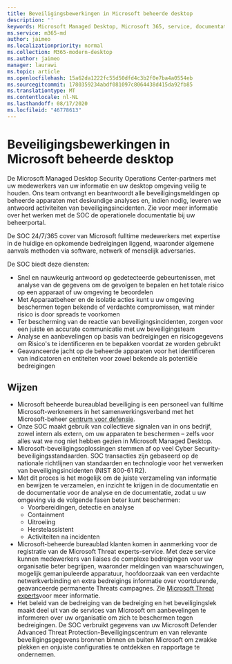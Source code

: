 ```yaml
---
title: Beveiligingsbewerkingen in Microsoft beheerde desktop
description: ''
keywords: Microsoft Managed Desktop, Microsoft 365, service, documentatie
ms.service: m365-md
author: jaimeo
ms.localizationpriority: normal
ms.collection: M365-modern-desktop
ms.author: jaimeo
manager: laurawi
ms.topic: article
ms.openlocfilehash: 15a62da1222fc55d50dfd4c3b2f0e7ba4a0554eb
ms.sourcegitcommit: 1780359234abdf081097c8064438d415da92fb85
ms.translationtype: MT
ms.contentlocale: nl-NL
ms.lasthandoff: 08/17/2020
ms.locfileid: "46778613"
---
```

# <a name="security-operations-in-microsoft-managed-desktop"></a>Beveiligingsbewerkingen in Microsoft beheerde desktop

De Microsoft Managed Desktop Security Operations Center-partners met uw medewerkers van uw informatie en uw desktop omgeving veilig te houden. Ons team ontvangt en beantwoordt alle beveiligingsmeldingen op beheerde apparaten met deskundige analyses en, indien nodig, leveren we antwoord activiteiten van beveiligingsincidenten. Zie voor meer informatie over het werken met de SOC de operationele documentatie bij uw beheerportal.

De SOC 24/7/365 cover van Microsoft fulltime medewerkers met expertise in de huidige en opkomende bedreigingen liggend, waaronder algemene aanvals methoden via software, netwerk of menselijk adversaries.

De SOC biedt deze diensten:
- Snel en nauwkeurig antwoord op gedetecteerde gebeurtenissen, met analyse van de gegevens om de gevolgen te bepalen en het totale risico op een apparaat of uw omgeving te beoordelen
- Met Apparaatbeheer en de isolatie acties kunt u uw omgeving beschermen tegen bekende of verdachte compromissen, wat minder risico is door spreads te voorkomen
- Ter bescherming van de reactie van beveiligingsincidenten, zorgen voor een juiste en accurate communicatie met uw beveiligingsteam
- Analyse en aanbevelingen op basis van bedreigingen en risicogegevens om Risico's te identificeren en te bepakken voordat ze worden gebruikt
- Geavanceerde jacht op de beheerde apparaten voor het identificeren van indicatoren en entiteiten voor zowel bekende als potentiële bedreigingen

## <a name="processes"></a>Wijzen

- Microsoft beheerde bureaublad beveiliging is een personeel van fulltime Microsoft-werknemers in het samenwerkingsverband met het Microsoft-beheer [centrum voor defensie](https://www.microsoft.com/msrc/cdoc). 
- Onze SOC maakt gebruik van collectieve signalen van in ons bedrijf, zowel intern als extern, om uw apparaten te beschermen – zelfs voor alles wat we nog niet hebben gezien in Microsoft Managed Desktop.
- Microsoft-beveiligingsoplossingen stemmen af op veel Cyber Security-beveiligingsstandaarden. SOC transacties zijn gebaseerd op de nationale richtlijnen van standaarden en technologie voor het verwerken van beveiligingsincidenten (NIST 800-61 R2).
- Met dit proces is het mogelijk om de juiste verzameling van informatie en bewijzen te verzamelen, en inzicht te krijgen in de documentatie en de documentatie voor de analyse en de documentatie, zodat u uw omgeving via de volgende fasen beter kunt beschermen:
    - Voorbereidingen, detectie en analyse
    - Containment
    - Uitroeiing
    - Herstelassistent
    - Activiteiten na incidenten
- Microsoft-beheerde bureaublad klanten komen in aanmerking voor de registratie van de Microsoft Threat experts-service. Met deze service kunnen medewerkers van liaises de complexe bedreigingen voor uw organisatie beter begrijpen, waaronder meldingen van waarschuwingen, mogelijk gemanipuleerde apparatuur, hoofdoorzaak van een verdachte netwerkverbinding en extra bedreigings informatie over voortdurende, geavanceerde permanente Threats campagnes. Zie [Microsoft Threat experts](https://docs.microsoft.com/windows/security/threat-protection/microsoft-defender-atp/microsoft-threat-experts)voor meer informatie.
- Het beleid van de bedreiging van de bedreiging en het beveiligingslek maakt deel uit van de services van Microsoft om aanbevelingen te informeren over uw organisatie om zich te beschermen tegen bedreigingen. De SOC verbruikt gegevens van uw Microsoft Defender Advanced Threat Protection-Beveiligingscentrum en van relevante beveiligingsgegevens bronnen binnen en buiten Microsoft om zwakke plekken en onjuiste configuraties te ontdekken en rapportage te ondernemen.
